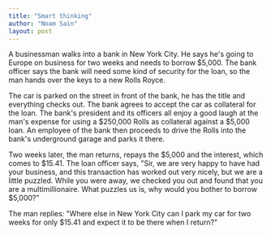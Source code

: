 ```yaml
---
title: "Smart thinking"
author: "Noam Sain"
layout: post
---
```


A businessman walks into a bank in New York City. He says he's going to Europe on business for two weeks and needs to borrow $5,000. The bank officer says the bank will need some kind of security for the loan, so the man hands over the keys to a new Rolls Royce.  
  
The car is parked on the street in front of the bank, he has the title and everything checks out. The bank agrees to accept the car as collateral for the loan. The bank's president and its officers all enjoy a good laugh at the man's expense for using a $250,000 Rolls as collateral against a $5,000 loan. An employee of the bank then proceeds to drive the Rolls into the bank's underground garage and parks it there.

Two weeks later, the man returns, repays the $5,000 and the interest, which comes to $15.41. The loan officer says, "Sir, we are very happy to have had your business, and this transaction has worked out very nicely, but we are a little puzzled. While you were away, we checked you out and found that you are a multimillionaire. What puzzles us is, why would you bother to borrow $5,000?"

The man replies: "Where else in New York City can I park my car for two weeks for only $15.41 and expect it to be there when I return?"